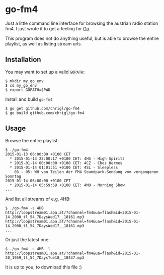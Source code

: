 # go-fm4

Just a little command line interface for browsing the austrian radio station
fm4. I just wrote it to get a feeling for [Go](https://golang.org).

This program does not do anything useful, but is able to browse the entire playlist, as well as listing stream urls.

## Installation

You may want to set up a valid `GOPATH`:

```
$ mkdir my_go_env
$ cd my_go_env
$ export GOPATH=$PWD
```

Install and build `go-fm4`
```
$ go get github.com/chrigl/go-fm4
$ go build github.com/chrigl/go-fm4
```

## Usage
Browse the entire playlist:
```
$ ./go-fm4
2015-01-13 06:00:00 +0100 CET
  * 2015-01-13 22:00:17 +0100 CET: 4HS - High Spirits
  * 2015-01-14 00:00:00 +0100 CET: 4CZ - Chez Hermes
  * 2015-01-14 01:01:51 +0100 CET: 4SL - Sleepless
    03 - 05: WH von Teilen der FM4 Soundpark-Sendung vom vergangenen Sonntag
2015-01-14 06:00:00 +0100 CET
  * 2015-01-14 05:59:59 +0100 CET: 4MO - Morning Show
...
```

And list all streams of e.g. 4HB:
```
$ ./go-fm4 -s 4HB
http://loopstream01.apa.at/?channel=fm4&ua=flash&id=2015-01-14_2000_tl_54_7DaysWed17__18161.mp3
http://loopstream01.apa.at/?channel=fm4&ua=flash&id=2015-01-14_2000_tl_54_7DaysWed17__18161.mp3
...
```

Or just the latest one:
```
$ ./go-fm4 -s 4HB -l
http://loopstream01.apa.at/?channel=fm4&ua=flash&id=2015-01-20_1959_tl_54_7DaysTue18__18437.mp3
```

It is up to you, to download this file :)

